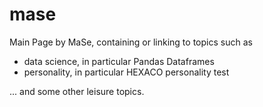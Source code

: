 # mase
Main Page by MaSe, containing or linking to topics such as
- data science, in particular Pandas Dataframes
- personality, in particular HEXACO personality test

... and some other leisure topics.
